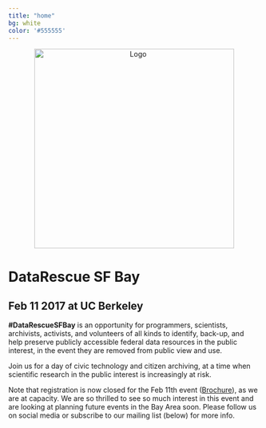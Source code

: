 ```yaml
---
title: "home"
bg: white     
color: '#555555'  
---
```


<div class="row" align="center">
  <img src={{site-url}}"/img/logo-white.jpg" alt="Logo" class="img-responsive" style="height:400px;"/>
 </div>

# DataRescue SF Bay

## Feb 11 2017 at UC Berkeley

**\#DataRescueSFBay** is an opportunity for programmers, scientists, archivists, activists, and volunteers of all kinds to identify, back-up, and help preserve publicly accessible federal data resources in the public interest, in the event they are removed from public view and use. 

Join us for a day of civic technology and citizen archiving, at a time when scientific research in the public interest is increasingly at risk.

Note that registration is now closed for the Feb 11th event ([Brochure](img/DataRescueSFBay.pdf)), as we are at capacity. We are so thrilled to see so much interest in this event and are looking at planning future events in the Bay Area soon. Please follow us on social media or subscribe to our mailing list (below) for more info.
